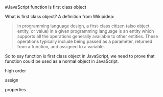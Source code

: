 #JavaScript function is first class object

What is first class object? A definition from Wikipidea:
>In programming language design, a first-class citizen (also object, entity, or value) in a given programming language is an entity which supports all the operations generally available to other entities. These operations typically include being passed as a parameter, returned from a function, and assigned to a variable.

So to say function is first class object in JavaScript, we need to prove that function could be used as a normal object in JavaScript.

high order

assign

properties
